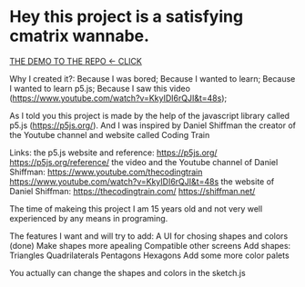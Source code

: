    # Hey this project is a satisfying cmatrix wannabe.

   [ THE DEMO TO THE REPO  <- CLICK](https://ytinoooon.github.io/js_rain/index.html)

Why I created it?:
    Because I was bored;
    Because I wanted to learn;
    Because I wanted to learn p5.js;
    Because I saw this video (https://www.youtube.com/watch?v=KkyIDI6rQJI&t=48s);

As I told you this project is made by the help of the javascript library called p5.js (https://p5js.org/).
And I was inspired by Daniel Shiffman the creator of the Youtube channel and website called Coding Train

Links:
    the p5.js website and reference: 
        https://p5js.org/
        https://p5js.org/reference/
    the video and the Youtube channel of Daniel Shiffman: 
        https://www.youtube.com/thecodingtrain
        https://www.youtube.com/watch?v=KkyIDI6rQJI&t=48s
    the website of Daniel Shiffman: 
        https://thecodingtrain.com/
        https://shiffman.net/


The time of makeing this project I am 15 years old and not very well experienced by any means in programing.

The features I want and will try to add:
    A UI for chosing shapes and colors (done)
    Make shapes more apealing
    Compatible other screens
    Add shapes: 
        Triangles
        Quadrilaterals
        Pentagons
        Hexagons
    Add some more color palets

You actually can change the shapes and colors in the sketch.js

